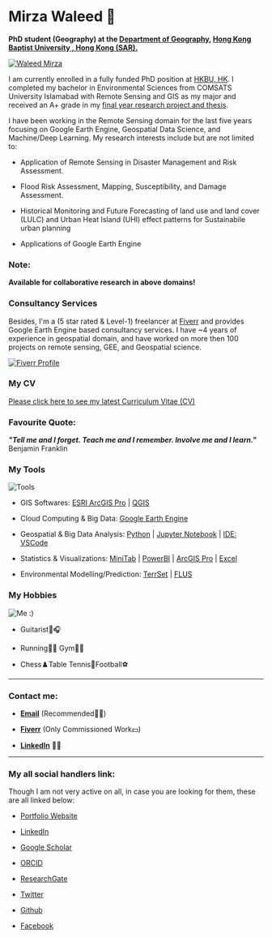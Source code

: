 # Mirza Waleed 🙂

**PhD student (Geography) at the [Department of Geography](https://geog.hkbu.edu.hk/), [Hong Kong Baptist University , Hong Kong (SAR).](https://www.hkbu.edu.hk/)**

[![Waleed Mirza](https://imgur.com/7xdPAEA.png)](https://geog.hkbu.edu.hk/postgraduate/research_students/)

I am currently enrolled in a fully funded PhD position at [HKBU, HK](https://geog.hkbu.edu.hk/postgraduate/research_students/). I completed my bachelor in Environmental Sciences from COMSATS University Islamabad with Remote Sensing and GIS as my major and received an A+ grade in my [final year research project and thesis](https://doi.org/10.1038/s41598-022-17454-y).

I have been working in the Remote Sensing domain for the last five years focusing on Google Earth Engine, Geospatial Data Science, and Machine/Deep Learning. My research interests include but are not limited to:

- Application of Remote Sensing in Disaster Management and Risk Assessment.

- Flood Risk Assessment, Mapping, Susceptibility, and Damage Assessment.

- Historical Monitoring and Future Forecasting of land use and land cover (LULC) and Urban Heat Island (UHI) effect patterns for Sustainabile urban planning

- Applications of Google Earth Engine

### **Note:**
**Available for collaborative research in above domains!**
### Consultancy Services

Besides, I'm a (5 star rated & Level-1) freelancer at [Fiverr](https://www.fiverr.com/waleed_gis) and provides Google Earth Engine based consultancy services. I have ~4 years of experience in geospatial domain, and have worked on more then 100 projects on remote sensing, GEE, and Geospatial science.

[![Fiverr Profile](https://imgur.com/cRkHGoI.png)](https://www.fiverr.com/waleed_gis)



### My CV
[Please click here to see my latest Curriculum Vitae (CV)](https://docs.google.com/document/d/13GLP07Pf3v0wtLR_83CMhWWtQDfs1dA_/edit?usp=sharing&ouid=109721459328499548106&rtpof=true&sd=true)

### Favourite Quote:

**_"Tell me and I forget. Teach me and I remember. Involve me and I learn."_** Benjamin Franklin

### My Tools
![Tools](https://imgur.com/DIE24ot.png)
- GIS Softwares: [ESRI ArcGIS Pro](https://www.esri.com/en-us/arcgis/products/arcgis-pro/overview) | [QGIS](https://qgis.org/en/site/) 

- Cloud Computing & Big Data: [Google Earth Engine](https://earthengine.google.com/)

- Geospatial & Big Data Analysis: [Python](https://docs.conda.io/en/latest/miniconda.html) | [Jupyter Notebook](https://jupyter.org/) | [IDE: VSCode](https://code.visualstudio.com/)

- Statistics & Visualizations: [MiniTab](https://www.minitab.com/en-us/) | [PowerBI](https://powerbi.microsoft.com/en-au/) | [ArcGIS Pro](https://www.esri.com/en-us/arcgis/products/arcgis-pro/overview) | [Excel](https://www.microsoft.com/en-ww/microsoft-365/excel)

- Environmental Modelling/Prediction: [TerrSet](https://clarklabs.org/terrset/) | [FLUS](https://www.geosimulation.cn/FLUS.html)

### My Hobbies
![Me :)](https://imgur.com/LvvBrlH.png)

- Guitarist🎸🎧

- Running🏃‍♂️  Gym🏋️‍♂️

- Chess♟️Table Tennis🏓Football⚽

---

### Contact me:

- [**Email**](mailto:waleedgeo@outlook.com) (Recommended✍🏻)

- [**Fiverr**](https://www.fiverr.com/waleed_gis) (Only Commissioned Work💵)

- [**LinkedIn**](https://www.linkedin.com/in/mirzawaleed197) 🧑‍🔬


---

### My all social handlers link:
Though I am not very active on all, in case you are looking for them, these are all linked below:

- [Portfolio Website](https://waleedgeo.github.io/)

- [LinkedIn](https://www.linkedin.com/in/waleedgeo/)

- [Google Scholar](https://scholar.google.com/citations?user=mx4VhG4AAAAJ&hl=en)

- [ORCID](https://orcid.org/0000-0003-0006-2490)

- [ResearchGate](https://www.researchgate.net/profile/Mirza-Waleed)

- [Twitter](https://twitter.com/mwaleedgeo)

- [Github](https://github.com/waleedgeo)

- [Facebook](https://web.facebook.com/mwaleedgeo/)


